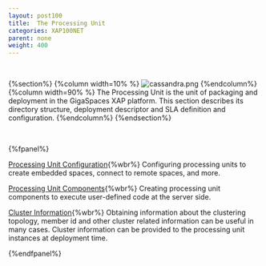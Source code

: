 ```yaml
---
layout: post100
title:  The Processing Unit
categories: XAP100NET
parent: none
weight: 400
---
```


<br>

{%section%}
{%column width=10% %}
![cassandra.png](/attachment_files/subject/pu.png)
{%endcolumn%}
{%column width=90% %}
The Processing Unit is the unit of packaging and deployment in the GigaSpaces XAP platform. This section describes its directory structure, deployment descriptor and SLA definition and configuration.
{%endcolumn%}
{%endsection%}

<br>

{%fpanel%}

[Processing Unit Configuration](./pu-config.html){%wbr%}
Configuring processing units to create embedded spaces, connect to remote spaces, and more.

[Processing Unit Components](./pu-components.html){%wbr%}
Creating processing unit components to execute user-defined code at the server side.

[Cluster Information](./obtaining-cluster-information.html){%wbr%}
Obtaining information about the clustering topology, member id and other cluster related information can be useful in many cases. Cluster information can be provided to the processing unit instances at deployment time.

{%endfpanel%}
